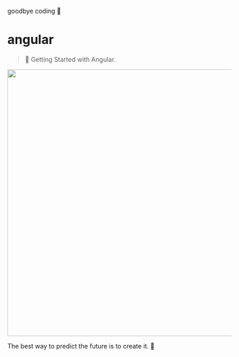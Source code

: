 goodbye coding 👋
# angular

> 💪 Getting Started with Angular.

<p align="center">
  <img src="https://www.techseria.com/sites/default/files/2018-06/angular_hero_top.png" width="600"/>
</p>

<!-- INSPIRATIONAL_QUOTE_START -->
The best way to predict the future is to create it.
🦖
<!-- INSPIRATIONAL_QUOTE_END -->
